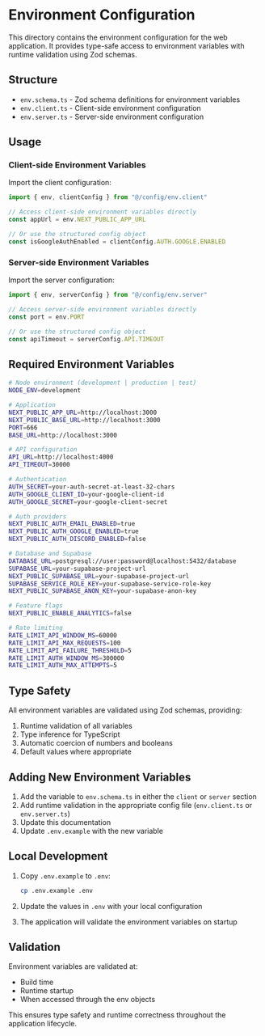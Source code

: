 # Environment Configuration

This directory contains the environment configuration for the web application. It provides type-safe access to environment variables with runtime validation using Zod schemas.

## Structure

- `env.schema.ts` - Zod schema definitions for environment variables
- `env.client.ts` - Client-side environment configuration
- `env.server.ts` - Server-side environment configuration

## Usage

### Client-side Environment Variables

Import the client configuration:

```typescript
import { env, clientConfig } from "@/config/env.client"

// Access client-side environment variables directly
const appUrl = env.NEXT_PUBLIC_APP_URL

// Or use the structured config object
const isGoogleAuthEnabled = clientConfig.AUTH.GOOGLE.ENABLED
```

### Server-side Environment Variables

Import the server configuration:

```typescript
import { env, serverConfig } from "@/config/env.server"

// Access server-side environment variables directly
const port = env.PORT

// Or use the structured config object
const apiTimeout = serverConfig.API.TIMEOUT
```

## Required Environment Variables

```bash
# Node environment (development | production | test)
NODE_ENV=development

# Application
NEXT_PUBLIC_APP_URL=http://localhost:3000
NEXT_PUBLIC_BASE_URL=http://localhost:3000
PORT=666
BASE_URL=http://localhost:3000

# API configuration
API_URL=http://localhost:4000
API_TIMEOUT=30000

# Authentication
AUTH_SECRET=your-auth-secret-at-least-32-chars
AUTH_GOOGLE_CLIENT_ID=your-google-client-id
AUTH_GOOGLE_SECRET=your-google-client-secret

# Auth providers
NEXT_PUBLIC_AUTH_EMAIL_ENABLED=true
NEXT_PUBLIC_AUTH_GOOGLE_ENABLED=true
NEXT_PUBLIC_AUTH_DISCORD_ENABLED=false

# Database and Supabase
DATABASE_URL=postgresql://user:password@localhost:5432/database
SUPABASE_URL=your-supabase-project-url
NEXT_PUBLIC_SUPABASE_URL=your-supabase-project-url
SUPABASE_SERVICE_ROLE_KEY=your-supabase-service-role-key
NEXT_PUBLIC_SUPABASE_ANON_KEY=your-supabase-anon-key

# Feature flags
NEXT_PUBLIC_ENABLE_ANALYTICS=false

# Rate limiting
RATE_LIMIT_API_WINDOW_MS=60000
RATE_LIMIT_API_MAX_REQUESTS=100
RATE_LIMIT_API_FAILURE_THRESHOLD=5
RATE_LIMIT_AUTH_WINDOW_MS=300000
RATE_LIMIT_AUTH_MAX_ATTEMPTS=5
```

## Type Safety

All environment variables are validated using Zod schemas, providing:

1. Runtime validation of all variables
2. Type inference for TypeScript
3. Automatic coercion of numbers and booleans
4. Default values where appropriate

## Adding New Environment Variables

1. Add the variable to `env.schema.ts` in either the `client` or `server` section
2. Add runtime validation in the appropriate config file (`env.client.ts` or `env.server.ts`)
3. Update this documentation
4. Update `.env.example` with the new variable

## Local Development

1. Copy `.env.example` to `.env`:

   ```bash
   cp .env.example .env
   ```

2. Update the values in `.env` with your local configuration

3. The application will validate the environment variables on startup

## Validation

Environment variables are validated at:

- Build time
- Runtime startup
- When accessed through the env objects

This ensures type safety and runtime correctness throughout the application lifecycle.
